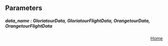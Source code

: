 
## Parameters 

##### data_name : GloriatourData, GloriatourFlightData, OrangetourData, OrangetourFlightData

        
<html>
<p align="right">
  <a href = 'https://github.com/f496328mm/tripresso/tree/master/OpenData#parameters'> Home </a></p>
</html>       

